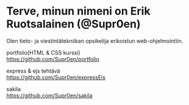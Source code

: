 # Terve, minun nimeni on Erik Ruotsalainen (@Supr0en)

Olen tieto- ja viestintätekniikan opsikelija erikoistun web-ohjelmointiin.

portfolio(HTML & CSS kurssi)
<br>
https://github.com/Supr0en/portfolio

express & ejs tehtävä
<br>
https://github.com/Supr0en/expressEjs

sakila
<br>
https://github.com/Supr0en/sakila
